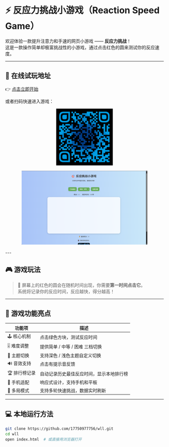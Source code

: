 # ⚡️ 反应力挑战小游戏（Reaction Speed Game）

欢迎体验一款提升注意力和手速的网页小游戏 —— **反应力挑战**！  
这是一款操作简单却极富挑战性的小游戏，通过点击红色的圆来测试你的反应速度。

---

## 🔗 在线试玩地址

👉 [点击立即开始](https://17750977756.github.io/wll/)

或者扫码快速进入游戏：

<p align="center">
  <img src="https17750977756.github.iowll.png" alt="游戏二维码" width="180" />
</p>
<p align="center">
  <img src="游戏截图.png" alt="游戏截图" width="400" />
</p>
---

## 🎮 游戏玩法

>  🔴 
屏幕上的红色的圆会在随机时间出现，你需要**第一时间点击它**。  
系统将记录你的反应时间，反应越快，得分越高！

---

## 🧩 游戏功能亮点

| 功能项 | 描述 |
|--------|------|
| 🕹️ 核心机制 | 点击绿色方块，测试反应时间 |
| 🎚️ 难度调整 | 提供简单 / 中等 / 困难 三档切换 |
| 🎨 主题切换 | 支持深色 / 浅色主题自定义切换 |
| 🔊 音效支持 | 点击有提示音反馈 |
| 🏆 排行榜记录 | 自动记录历史最佳反应时间，显示本地排行榜 |
| 📱 手机适配 | 响应式设计，支持手机和平板 |
| 🔁 多局模式 | 支持多轮快速挑战，数据实时刷新 |

---

## 💻 本地运行方法

```bash
git clone https://github.com/17750977756/wll.git
cd wll
open index.html  # 或直接用浏览器打开


